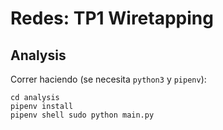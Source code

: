 # Redes: TP1 Wiretapping

## Analysis
Correr haciendo (se necesita `python3` y `pipenv`):
```
cd analysis
pipenv install
pipenv shell sudo python main.py
```
